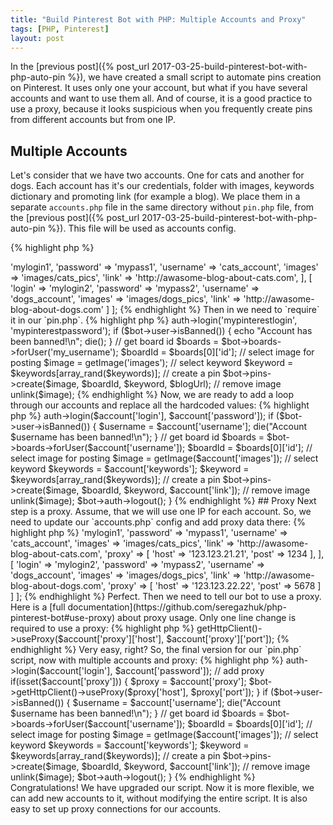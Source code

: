 ```yaml
---
title: "Build Pinterest Bot with PHP: Multiple Accounts and Proxy"
tags: [PHP, Pinterest]
layout: post
---
```


In the [previous post]({% post_url 2017-03-25-build-pinterest-bot-with-php-auto-pin %}), we have created a small script to automate pins creation on Pinterest. It uses only one your account, but what if you have several accounts and want to use them all. And of course, it is a good practice to use a proxy, because it looks suspicious when you frequently create pins from different accounts but from one IP.

## Multiple Accounts

Let's consider that we have two accounts. One for cats and another for dogs. Each account has it's our credentials, folder with images, keywords dictionary and promoting link (for example a blog). We place them in a separate `accounts.php` file in the same directory without `pin.php` file, from the [previous post]({% post_url 2017-03-25-build-pinterest-bot-with-php-auto-pin %}). This file will be used as accounts config.

{% highlight php %}
<?php

// accounts.php

return [
    [
        'login' => 'mylogin1',
        'password' => 'mypass1',
        'username' => 'cats_account',
        'images' => 'images/cats_pics',
        'link' => 'http://awasome-blog-about-cats.com',
    ],
    [
        'login' => 'mylogin2',
        'password' => 'mypass2',
        'username' => 'dogs_account',
        'images' => 'images/dogs_pics',
        'link' => 'http://awasome-blog-about-dogs.com'
    ]
];
{% endhighlight %}

Then in we need to `require` it in our `pin.php`.

{% highlight php %}
<?php

require __DIR__ . '/vendor/autoload.php';
$accounts = require __DIR__ . '/accounts.php';

use seregazhuk\PinterestBot\Factories\PinterestBot;
{% endhighlight %}

Now, all our accounts data is stored in `$accounts` variable. Next step is to modify existing code and replace hardcoded account data. To make it simple, we will loop through our accounts and for every account, we will create pins. Now let's refactor a bit our `pin.php` file. We can extract a function for selecting an image and put it in a separate file `functions.php`:

{% highlight php %}
<?php
// functions.php

/**
 * @param string $folder
 * @return string
 */
function getImage($folder) {

    $images = glob("$folder/*.*");
    if(empty($images)) {
        echo "No images for posting\n";
        die();
    }

    return $images[0];
}
{% endhighlight %}

And again we need to require it in our main script:

{% highlight php %}
<?php

require __DIR__ . '/vendor/autoload.php';
require __DIR__ . '/functions.php';
$accounts = require __DIR__ . '/accounts.php';

use seregazhuk\PinterestBot\Factories\PinterestBot;

$blogUrl = 'http://awasome-blog-about-cats.com';
$keywords = ['cats', 'kittens', 'funny cats', 'cat pictures', 'cats art'];

$bot = PinterestBot::create();
$bot->auth->login('mypinterestlogin', 'mypinterestpassword');

if ($bot->user->isBanned()) {
    echo "Account has been banned!\n";
    die();
}

// get board id
$boards = $bot->boards->forUser('my_username');
$boardId = $boards[0]['id'];

// select image for posting
$image = getImage('images');

// select keyword
$keyword = $keywords[array_rand($keywords)];

// create a pin
$bot->pins->create($image, $boardId, $keyword, $blogUrl);

// remove image
unlink($image);

{% endhighlight %}

Now, we are ready to add a loop through our accounts and replace all the hardcoded values:

{% highlight php %}
<?php

// pin.php

require __DIR__ . '/vendor/autoload.php';
require __DIR__ . '/functions.php';
$accounts = require __DIR__ . '/accounts.php';

use seregazhuk\PinterestBot\Factories\PinterestBot;
$bot = PinterestBot::create();

foreach($accounts as $account) {
    $bot->auth->login($account['login'], $account['password']);

    if ($bot->user->isBanned()) {
        $username = $account['username'];
        die("Account $username has been banned!\n");
    }

    // get board id
    $boards = $bot->boards->forUser($account['username']);
    $boardId = $boards[0]['id'];

    // select image for posting
    $image = getImage($account['images']);

    // select keyword
    $keywords = $account['keywords'];
    $keyword = $keywords[array_rand($keywords)];

    // create a pin
    $bot->pins->create($image, $boardId, $keyword, $account['link']);

    // remove image
    unlink($image);   
    $bot->auth->logout();
}
{% endhighlight %}

## Proxy

Next step is a proxy. Assume, that we will use one IP for each account. So, we need to update our `accounts.php` config and add proxy data there:

{% highlight php %}
<?php

// accounts.php
return [
    [
        'login' => 'mylogin1',
        'password' => 'mypass1',
        'username' => 'cats_account',
        'images' => 'images/cats_pics',
        'link' => 'http://awasome-blog-about-cats.com',
        'proxy' => [
            'host' => '123.123.21.21',
            'post' => 1234
        ],
    ],
    [
        'login' => 'mylogin2',
        'password' => 'mypass2',
        'username' => 'dogs_account',
        'images' => 'images/dogs_pics',
        'link' => 'http://awasome-blog-about-dogs.com',
        'proxy' => [
            'host' => '123.123.22.22',
            'post' => 5678
        ]
    ]
];

{% endhighlight %}

Perfect. Then we need to tell our bot to use a proxy. Here is a [full documentation](https://github.com/seregazhuk/php-pinterest-bot#use-proxy) about proxy usage. Only one line change is required to use a proxy:

{% highlight php %}
<?php

$bot->getHttpClient()->useProxy($account['proxy']['host'], $account['proxy']['port']);
{% endhighlight %}

Very easy, right? So, the final version for our `pin.php` script, now with multiple accounts and proxy:

{% highlight php %}
<?php

// pin.php

require __DIR__ . '/vendor/autoload.php';
require __DIR__ . '/functions.php';
$accounts = require __DIR__ . '/accounts.php';

use seregazhuk\PinterestBot\Factories\PinterestBot;
$bot = PinterestBot::create();

foreach($accounts as $account) {
    $bot->auth->login($account['login'], $account['password']);

    // add proxy
    if(isset($account['proxy'])) {
        $proxy = $account['proxy'];
        $bot->getHttpClient()->useProxy($proxy['host'], $proxy['port']);
    }

    if ($bot->user->isBanned()) {
        $username = $account['username'];
        die("Account $username has been banned!\n");
    }

    // get board id
    $boards = $bot->boards->forUser($account['username']);
    $boardId = $boards[0]['id'];

    // select image for posting
    $image = getImage($account['images']);

    // select keyword
    $keywords = $account['keywords'];
    $keyword = $keywords[array_rand($keywords)];

    // create a pin
    $bot->pins->create($image, $boardId, $keyword, $account['link']);

    // remove image
    unlink($image);   
    $bot->auth->logout();
}
{% endhighlight %}

Congratulations! We have upgraded our script. Now it is more flexible, we can add new accounts to it, without modifying the entire script. It is also easy to set up proxy connections for our accounts.